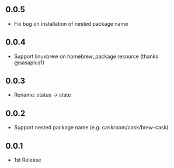 ## 0.0.5
- Fix bug on installation of nested package name

## 0.0.4
- Support linuxbrew on homebrew_package resource (thanks @sasaplus1)

## 0.0.3
- Rename: status -> state

## 0.0.2
- Support nested package name (e.g. caskroom/cask/brew-cask)

## 0.0.1
- 1st Release
